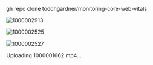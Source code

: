 
gh repo clone toddhgardner/monitoring-core-web-vitals






![1000002913](https://github.com/user-attachments/assets/8a8575f4-d76d-4335-b66e-d1386856b748)




![1000002525](https://github.com/user-attachments/assets/9669a4a5-3b66-4f9e-bcc0-9c3191d82c0a)





![1000002527](https://github.com/user-attachments/assets/1ae80f05-7a59-4e06-ab56-91b8575d9c17)












Uploading 1000001662.mp4…

